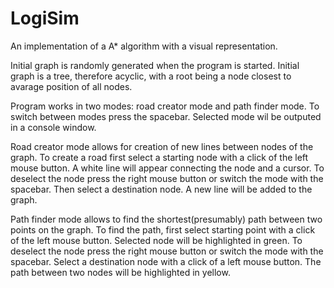 # LogiSim
An implementation of a A* algorithm with a visual representation.

Initial graph is randomly generated when the program is started.
Initial graph is a tree, therefore acyclic, with a root being a node closest to avarage position of all nodes.

Program works in two modes: road creator mode and path finder mode.
To switch between modes press the spacebar. Selected mode wil be outputed in a console window.

Road creator mode allows for creation of new lines between nodes of the graph.
To create a road first select a starting node with a click of the left mouse button. 
A white line will appear connecting the node and a cursor. 
To deselect the node press the right mouse button or switch the mode with the spacebar.
Then select a destination node. A new line will be added to the graph.

Path finder mode allows to find the shortest(presumably) path between two points on the graph.
To find the path, first select starting point with a click of the left mouse button.
Selected node will be highlighted in green.
To deselect the node press the right mouse button or switch the mode with the spacebar.
Select a destination node with a click of a left mouse button.
The path between two nodes will be highlighted in yellow.
